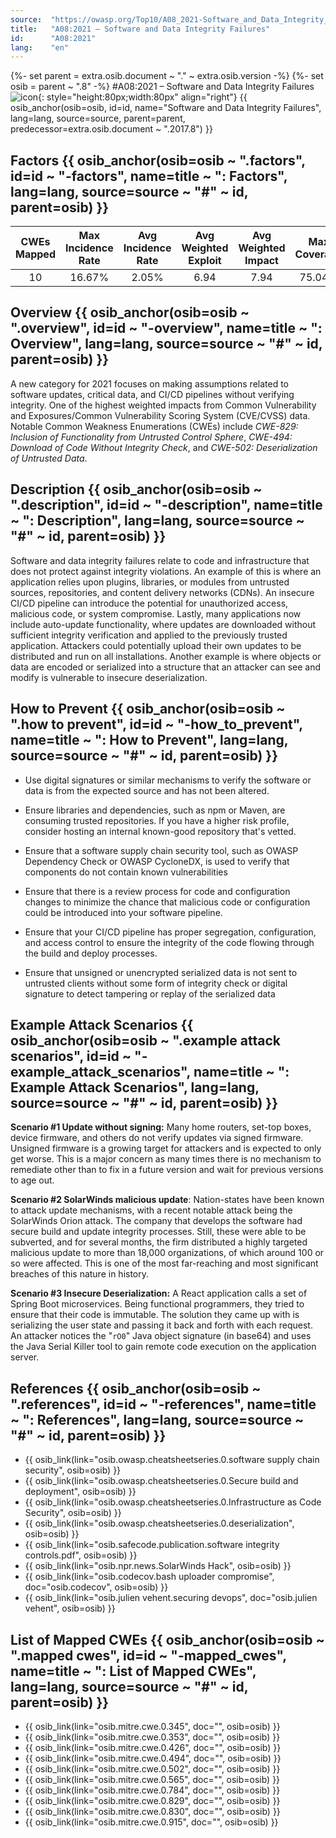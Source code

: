 ```yaml
---
source:  "https://owasp.org/Top10/A08_2021-Software_and_Data_Integrity_Failures/"
title:   "A08:2021 – Software and Data Integrity Failures"
id:      "A08:2021"
lang:    "en"
---
```

{%- set parent = extra.osib.document ~ "." ~ extra.osib.version -%}
{%- set osib   = parent ~ ".8" -%}
#A08:2021 – Software and Data Integrity Failures     ![icon](assets/TOP_10_Icons_Final_Software_and_Data_Integrity_Failures.png){: style="height:80px;width:80px" align="right"} {{ osib_anchor(osib=osib, id=id, name="Software and Data Integrity Failures", lang=lang, source=source, parent=parent, predecessor=extra.osib.document ~ ".2017.8") }}


## Factors {{ osib_anchor(osib=osib ~ ".factors", id=id ~ "-factors", name=title ~ ": Factors", lang=lang, source=source ~ "#" ~ id, parent=osib) }}

| CWEs Mapped | Max Incidence Rate | Avg Incidence Rate | Avg Weighted Exploit | Avg Weighted Impact | Max Coverage | Avg Coverage | Total Occurrences | Total CVEs |
|:-------------:|:--------------------:|:--------------------:|:--------------:|:--------------:|:----------------------:|:---------------------:|:-------------------:|:------------:|
| 10          | 16.67%             | 2.05%              | 6.94                 | 7.94                | 75.04%       | 45.35%       | 47,972            | 1,152      |

## Overview {{ osib_anchor(osib=osib ~ ".overview", id=id ~ "-overview", name=title ~ ": Overview", lang=lang, source=source ~ "#" ~ id, parent=osib) }}

A new category for 2021 focuses on making assumptions related to
software updates, critical data, and CI/CD pipelines without verifying
integrity. One of the highest weighted impacts from 
Common Vulnerability and Exposures/Common Vulnerability Scoring System (CVE/CVSS) 
data. Notable Common Weakness Enumerations (CWEs) include
*CWE-829: Inclusion of Functionality from Untrusted Control Sphere*,
*CWE-494: Download of Code Without Integrity Check*, and 
*CWE-502: Deserialization of Untrusted Data*.

## Description {{ osib_anchor(osib=osib ~ ".description", id=id ~ "-description", name=title ~ ": Description", lang=lang, source=source ~ "#" ~ id, parent=osib) }}

Software and data integrity failures relate to code and infrastructure
that does not protect against integrity violations. An example of this is where an application relies upon plugins, libraries, or modules from untrusted sources, repositories, and content
delivery networks (CDNs). An insecure CI/CD pipeline can introduce the
potential for unauthorized access, malicious code, or system compromise.
Lastly, many applications now include auto-update functionality, where
updates are downloaded without sufficient integrity verification and
applied to the previously trusted application. Attackers could
potentially upload their own updates to be distributed and run on all
installations. Another example is where
objects or data are encoded or serialized into a structure that an
attacker can see and modify is vulnerable to insecure deserialization.

## How to Prevent {{ osib_anchor(osib=osib ~ ".how to prevent", id=id ~ "-how_to_prevent", name=title ~ ": How to Prevent", lang=lang, source=source ~ "#" ~ id, parent=osib) }}

-   Use digital signatures or similar mechanisms to verify the software or data is from the expected source and has not been altered.

-   Ensure libraries and dependencies, such as npm or Maven, are
    consuming trusted repositories. If you have a higher risk profile, consider hosting an internal known-good repository that's vetted.

-   Ensure that a software supply chain security tool, such as OWASP
    Dependency Check or OWASP CycloneDX, is used to verify that
    components do not contain known vulnerabilities

-   Ensure that there is a review process for code and configuration changes to minimize the chance that malicious code or configuration could be introduced into your software pipeline.

-   Ensure that your CI/CD pipeline has proper segregation, configuration, and access
    control to ensure the integrity of the code flowing through the
    build and deploy processes.

-   Ensure that unsigned or unencrypted serialized data is not sent to
    untrusted clients without some form of integrity check or digital
    signature to detect tampering or replay of the serialized data

## Example Attack Scenarios {{ osib_anchor(osib=osib ~ ".example attack scenarios", id=id ~ "-example_attack_scenarios", name=title ~ ": Example Attack Scenarios", lang=lang, source=source ~ "#" ~ id, parent=osib) }}

**Scenario #1 Update without signing:** Many home routers, set-top
boxes, device firmware, and others do not verify updates via signed
firmware. Unsigned firmware is a growing target for attackers and is
expected to only get worse. This is a major concern as many times there
is no mechanism to remediate other than to fix in a future version and
wait for previous versions to age out.

**Scenario #2 SolarWinds malicious update**: Nation-states have been
known to attack update mechanisms, with a recent notable attack being
the SolarWinds Orion attack. The company that develops the software had
secure build and update integrity processes. Still, these were able to
be subverted, and for several months, the firm distributed a highly
targeted malicious update to more than 18,000 organizations, of which
around 100 or so were affected. This is one of the most far-reaching and
most significant breaches of this nature in history.

**Scenario #3 Insecure Deserialization:** A React application calls a
set of Spring Boot microservices. Being functional programmers, they
tried to ensure that their code is immutable. The solution they came up
with is serializing the user state and passing it back and forth with
each request. An attacker notices the "`rO0`" Java object signature (in base64) and
uses the Java Serial Killer tool to gain remote code execution on the
application server.

## References {{ osib_anchor(osib=osib ~ ".references", id=id ~ "-references", name=title ~ ": References", lang=lang, source=source ~ "#" ~ id, parent=osib) }}

-   {{ osib_link(link="osib.owasp.cheatsheetseries.0.software supply chain security", osib=osib) }} <!-- \[OWASP Cheat Sheet: Software Supply Chain Security\](Coming Soon) --> 
-   {{ osib_link(link="osib.owasp.cheatsheetseries.0.Secure build and deployment", osib=osib) }} <!--- \[OWASP Cheat Sheet: Secure build and deployment\](Coming Soon) --->
-   {{ osib_link(link="osib.owasp.cheatsheetseries.0.Infrastructure as Code Security", osib=osib) }} <!--- [OWASP Cheat Sheet: Infrastructure as Code](https://cheatsheetseries.owasp.org/cheatsheets/Infrastructure_as_Code_Security_Cheat_Sheet.html)  --->
-   {{ osib_link(link="osib.owasp.cheatsheetseries.0.deserialization", osib=osib) }} <!-- [OWASP Cheat Sheet: Deserialization]( <https://www.owasp.org/index.php/Deserialization_Cheat_Sheet>) --> 
-   {{ osib_link(link="osib.safecode.publication.software integrity controls.pdf", osib=osib) }} <!--- [SAFECode Software Integrity Controls]( https://safecode.org/publication/SAFECode_Software_Integrity_Controls0610.pdf)  -->
-   {{ osib_link(link="osib.npr.news.SolarWinds Hack", osib=osib) }} <!--- [A 'Worst Nightmare' Cyberattack: The Untold Story Of The SolarWinds Hack](<https://www.npr.org/2021/04/16/985439655/a-worst-nightmare-cyberattack-the-untold-story-of-the-solarwinds-hack>) --->
-   {{ osib_link(link="osib.codecov.bash uploader compromise", doc="osib.codecov", osib=osib) }} <!--- [CodeCov Bash Uploader Compromise](https://about.codecov.io/security-update)  --->
-   {{ osib_link(link="osib.julien vehent.securing devops", doc="osib.julien vehent", osib=osib) }} <!--- [Securing DevOps by Julien Vehent](https://www.manning.com/books/securing-devops)  --->

## List of Mapped CWEs {{ osib_anchor(osib=osib ~ ".mapped cwes", id=id ~ "-mapped_cwes", name=title ~ ": List of Mapped CWEs", lang=lang, source=source ~ "#" ~ id, parent=osib) }}

-   {{ osib_link(link="osib.mitre.cwe.0.345", doc="", osib=osib) }} <!-- [CWE-345: Insufficient Verification of Data Authenticity](https://cwe.mitre.org/data/definitions/345.html) -->
-   {{ osib_link(link="osib.mitre.cwe.0.353", doc="", osib=osib) }} <!-- [CWE-353: Missing Support for Integrity Check](https://cwe.mitre.org/data/definitions/353.html) -->
-   {{ osib_link(link="osib.mitre.cwe.0.426", doc="", osib=osib) }} <!-- [CWE-426: Untrusted Search Path](https://cwe.mitre.org/data/definitions/426.html) -->
-   {{ osib_link(link="osib.mitre.cwe.0.494", doc="", osib=osib) }} <!-- [CWE-494: Download of Code Without Integrity Check](https://cwe.mitre.org/data/definitions/494.html) -->
-   {{ osib_link(link="osib.mitre.cwe.0.502", doc="", osib=osib) }} <!-- [CWE-502: Deserialization of Untrusted Data](https://cwe.mitre.org/data/definitions/502.html) -->
-   {{ osib_link(link="osib.mitre.cwe.0.565", doc="", osib=osib) }} <!-- [CWE-565: Reliance on Cookies without Validation and Integrity Checking](https://cwe.mitre.org/data/definitions/565.html) -->
-   {{ osib_link(link="osib.mitre.cwe.0.784", doc="", osib=osib) }} <!-- [CWE-784: Reliance on Cookies without Validation and Integrity Checking in a Security Decision](https://cwe.mitre.org/data/definitions/784.html) -->
-   {{ osib_link(link="osib.mitre.cwe.0.829", doc="", osib=osib) }} <!-- [CWE-829: Inclusion of Functionality from Untrusted Control Sphere](https://cwe.mitre.org/data/definitions/829.html) -->
-   {{ osib_link(link="osib.mitre.cwe.0.830", doc="", osib=osib) }} <!-- [CWE-830: Inclusion of Web Functionality from an Untrusted Source](https://cwe.mitre.org/data/definitions/830.html) -->
-   {{ osib_link(link="osib.mitre.cwe.0.915", doc="", osib=osib) }} <!-- [CWE-915: Improperly Controlled Modification of Dynamically-Determined Object Attributes](https://cwe.mitre.org/data/definitions/915.html) -->
